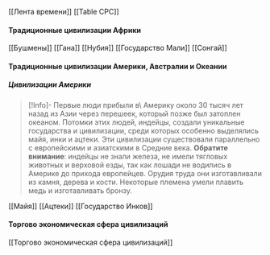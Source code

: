 [[Лента времени]]
[[Table СРС]]
#### Традиционные цивилизации Африки
[[Бушмены]]
[[Гана]]
[[Нубия]]
[[Государство Мали]]
[[Сонгай]]

#### Традиционные цивилизации Америки, Австралии и Океании
##### Цивилизации Америки
>[!Info]-
>Первые люди прибыли в\ Америку около 30 тысяч лет назад из Азии через перешеек, который позже был затоплен океаном. Потомки этих людей, индейцы, создали уникальные государства и цивилизации, среди которых особенно выделялись майя, инки и ацтеки. Эти цивилизации существовали параллельно с европейскими и азиатскими в Средние века.
>**Обратите внимание**: индейцы не знали железа, не имели тягловых животных и верховой езды, так как лошади не водились в Америке до прихода европейцев. Орудия труда они изготавливали из камня, дерева и кости. Некоторые племена умели плавить медь и изготавливать бронзу.

[[Майя]]
[[Ацтеки]]
[[Государство Инков]]

#### Торгово экономическая сфера цивилизаций
[[Торгово экономическая сфера цивилизаций]]
